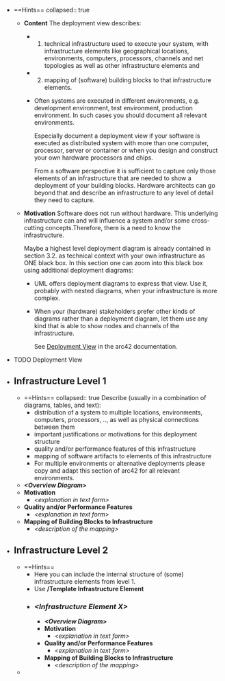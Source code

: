- ==Hints==
  collapsed:: true
	- **Content**
	  The deployment view describes:
		- 1.  technical infrastructure used to execute your system, with   infrastructure elements like geographical locations, environments,  computers, processors, channels and net topologies as well as other  infrastructure elements and
		- 2.  mapping of (software) building blocks to that infrastructure
		    elements.
		- Often systems are executed in different environments, e.g. development environment, test environment, production environment. In such cases you should document all relevant environments.
		  
		  Especially document a deployment view if your software is executed as distributed system with more than one computer, processor, server or container or when you design and construct your own hardware processors and chips.
		  
		  From a software perspective it is sufficient to capture only those elements of an infrastructure that are needed to show a deployment of your building blocks. Hardware architects can go beyond that and describe an infrastructure to any level of detail they need to capture.
	- **Motivation**
	  Software does not run without hardware. This underlying infrastructure can and will influence a system and/or some cross-cutting concepts.Therefore, there is a need to know the infrastructure.
	  
	  Maybe a highest level deployment diagram is already contained in section 3.2. as technical context with your own infrastructure as ONE black box. In this section one can zoom into this black box using additional deployment diagrams:
		- UML offers deployment diagrams to express that view. Use it,  probably with nested diagrams, when your infrastructure is more  complex.
		- When your (hardware) stakeholders prefer other kinds of diagrams  rather than a deployment diagram, let them use any kind that is able to show nodes and channels of the infrastructure.
		  
		  See [Deployment View](https://docs.arc42.org/section-7/) in the arc42 documentation.
- TODO Deployment View
- ## Infrastructure Level 1
	- ==Hints==
	  collapsed:: true
	  Describe (usually in a combination of diagrams, tables, and text):
		- distribution of a system to multiple locations, environments,  computers, processors, .., as well as physical connections between  them
		- important justifications or motivations for this deployment  structure
		- quality and/or performance features of this infrastructure
		- mapping of software artifacts to elements of this infrastructure
		- For multiple environments or alternative deployments please copy and adapt this section of arc42 for all relevant environments.
	- ***\<Overview Diagram>***
	- **Motivation**
		- *\<explanation in text form>*
	- **Quality and/or Performance Features**
		- *\<explanation in text form>*
	- **Mapping of Building Blocks to Infrastructure**
		- *\<description of the mapping>*
- ## Infrastructure Level 2
	- ==Hints==
		- Here you can include the internal structure of (some) infrastructure elements from level 1.
		- Use **/Template Infrastructure Element**
		- ### *\<Infrastructure Element X>*
			- ***\<Overview Diagram>***
			- **Motivation**
				- *\<explanation in text form>*
			- **Quality and/or Performance Features**
				- *\<explanation in text form>*
			- **Mapping of Building Blocks to Infrastructure**
				- *\<description of the mapping>*
	-